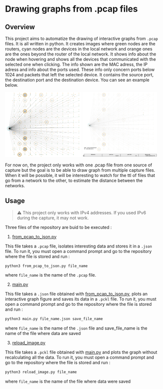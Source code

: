 # Drawing graphs from .pcap files

## Overview

This project aims to automatize the drawing of interactive graphs from `.pcap` files. It is all written in python. It creates images where green nodes are the routers, cyan nodes are the devices in the local network and orange ones are the ones beyond the router of the local network. It shows info about the node when hovering and shows all the devices that communicated with the selected one when clicking. The info shown are the MAC adress, the IP adress and info about the ports used. These info only concern ports below 1024 and packets that left the selected device. It contains the source port, the destination port and the destination device. You can see an example below.


<img src="images/network_graph_example.png" width="50%"/>
<img src="images/network_graph_example_hover.png" width="48.8%"/>

For now on, the project only works with one .pcap file from one source of capture but the goal is to be able to draw graph from multiple capture files. When it will be possible, it will be interesting to watch for the ttl of files that go from a network to the other, to estimate the distance between the networks.

## Usage

> :warning: This project only works with IPv4 addresses. If you used IPv6 during the capture, it may not work.

Three files of the repository are buid to be executed :

1. [from_pcap_to_json.py](from_pcap_to_json.py)

This file takes a `.pcap` file, isolates interesting data and stores it in a `.json` file. To run it, you must open a command prompt and go to the repository where the file is stored and run :

```sh
python3 from_pcap_to_json.py file_name
```

where `file_name` is the name of the `.pcap` file.

2. [main.py](main.py)

This file takes a `.json` file obtained with [from_pcap_to_json.py](from_pcap_to_json.py), plots an interactive graph figure and saves its data in a `.pckl` file. To run it, you must open a command prompt and go to the repository where the file is stored and run :

```sh
python3 main.py file_name.json save_file_name
```

where `file_name` is the name of the `.json` file and save_file_name is the name of the file where data are saved

3. [reload_image.py](reload_image.py)
   
This file takes a `.pckl` file obtained with [main.py](main.py) and plots the graph without recalculating all the data. To run it, you must open a command prompt and go to the repository where the file is stored and run :

```sh
python3 reload_image.py file_name
```

where `file_name` is the name of the file where data were saved

